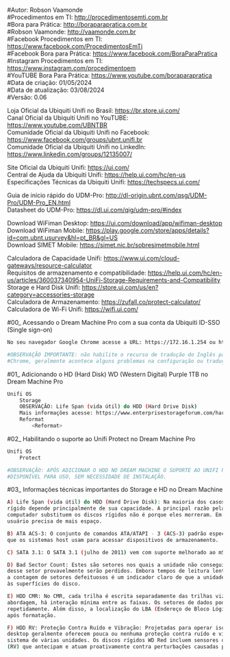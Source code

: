 #Autor: Robson Vaamonde<br>
#Procedimentos em TI: http://procedimentosemti.com.br<br>
#Bora para Prática: http://boraparapratica.com.br<br>
#Robson Vaamonde: http://vaamonde.com.br<br>
#Facebook Procedimentos em TI: https://www.facebook.com/ProcedimentosEmTi<br>
#Facebook Bora para Prática: https://www.facebook.com/BoraParaPratica<br>
#Instagram Procedimentos em TI: https://www.instagram.com/procedimentoem<br>
#YouTUBE Bora Para Prática: https://www.youtube.com/boraparapratica<br>
#Data de criação: 01/05/2024<br>
#Data de atualização: 03/08/2024<br>
#Versão: 0.06

Loja Oficial da Ubiquiti Unifi no Brasil: https://br.store.ui.com/<br>
Canal Oficial da Ubiquiti Unifi no YouTUBE: https://www.youtube.com/UBNTBR<br>
Comunidade Oficial da Ubiquiti Unifi no Facebook: https://www.facebook.com/groups/ubnt.unifi.br<br>
Comunidade Oficial da Ubiquiti Unifi no LinkedIn: https://www.linkedin.com/groups/12135007/

Site Oficial da Ubiquiti Unifi: https://ui.com/<br>
Central de Ajuda da Ubiquiti Unifi: https://help.ui.com/hc/en-us<br>
Especificações Técnicas da Ubiquiti Unifi: https://techspecs.ui.com/

Guia de início rápido do UDM-Pro: http://dl-origin.ubnt.com/qsg/UDM-Pro/UDM-Pro_EN.html<br>
Datasheet do UDM-Pro: https://dl.ui.com/qig/udm-pro/#index

Download WiFiman Desktop: https://ui.com/download/app/wifiman-desktop<br>
Download WiFiman Mobile: https://play.google.com/store/apps/details?id=com.ubnt.usurvey&hl=pt_BR&gl=US<br>
Download SIMET Mobile: https://simet.nic.br/sobresimetmobile.html

Calculadora de Capacidade Unifi: https://www.ui.com/cloud-gateways/resource-calculator<br>
Requisitos de armazenamento e compatibilidade: https://help.ui.com/hc/en-us/articles/360037340954-UniFi-Storage-Requirements-and-Compatibility<br>
Storage e Hard Disk Unifi: https://store.ui.com/us/en?category=accessories-storage<br>
Calculadora de Armazenamento: https://zufall.co/protect-calculator/<br>
Calculadora de Wi-Fi Unifi: https://wifi.ui.com/

#00_ Acessando o Dream Machine Pro com a sua conta da Ubiquiti ID-SSO (Single sign-on)<br>
```bash
No seu navegador Google Chrome acesse a URL: https://172.16.1.254 ou https://unifi

#OBSERVAÇÃO IMPORTANTE: não habilite o recurso de tradução do Inglês para o Português do Google
#Chrome, geralmente acontece alguns problemas na configuração ou tradução do termo técnico.
```

#01_ Adicionando o HD (Hard Disk) WD (Western Digital) Purple 1TB no Dream Machine Pro<br>
```bash
Unifi OS
	Storage
	OBSERVAÇÃO: Life Span (vida útil) do HDD (Hard Drive Disk)
	Mais informações acesse: https://www.enterprisestorageforum.com/hardware/life-expectancy-of-a-drive/
	Reformat
		<Reformat>
```

#02_ Habilitando o suporte ao Unifi Protect no Dream Machine Pro<br>
```bash
Unifi OS
	Protect

#OBSERVAÇÃO: APÓS ADICIONAR O HDD NO DREAM MACHINE O SUPORTE AO UNIFI PROTECT JÁ ESTÁ
#DISPONÍVEL PARA USO, SEM NECESSIDADE DE INSTALAÇÃO.
```

#03_ Informações técnicas importantes do Storage e HD no Dream Machine<br>
```bash
A) Life Span (vida útil) do HDD (Hard Drive Disk): Na maioria dos casos, a vida útil de um disco
rígido depende principalmente de sua capacidade. A principal razão pela qual os usuários de 
computador substituem os discos rígidos não é porque eles morreram. Em vez disso, é porque o 
usuário precisa de mais espaço.

B) ATA ACS-3: O conjunto de comandos ATA/ATAPI - 3 (ACS-3) padrão especifica o conjunto de comandos
que os sistemas host usam para acessar dispositivos de armazenamento.

C) SATA 3.1: O SATA 3.1 (julho de 2011) vem com suporte melhorado ao mSATA e ao recurso TRIM.

D) Bad Sector Count: Estes são setores nos quais a unidade não conseguiu ler o setor e os dados
desse setor provavelmente serão perdidos. Embora tempos de leitura lentos possam indicar problemas,
a contagem de setores defeituosos é um indicador claro de que a unidade apresenta danos físicos
às superfícies do disco.

E) HDD CMR: No CMR, cada trilha é escrita separadamente das trilhas vizinhas adjacentes. Nesta
abordagem, há interação mínima entre as faixas. Os setores de dados podem ser gravados e reescritos 
repetidamente. Além disso, a localização do LBA (Endereço de Bloco Lógico) é absoluta e imóvel, 
após formatação.

F) HDD RV: Proteção Contra Ruído e Vibração: Projetadas para operar isoladas, as unidades para
desktop geralmente oferecem pouca ou nenhuma proteção contra ruído e vibração presentes em um
sistema de várias unidades. Os discos rígidos WD Red incluem sensores de Rotation Vibration
(RV) que antecipam e atuam proativamente contra perturbações causadas pela maior vibração
```